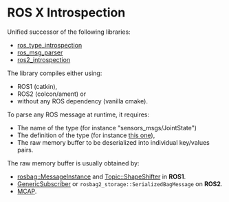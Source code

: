 # ROS X Introspection

Unified successor of the following libraries:

- [ros_type_introspection](https://github.com/facontidavide/ros_type_introspection)
- [ros_msg_parser](https://github.com/facontidavide/ros_msg_parser)
- [ros2_introspection](https://github.com/facontidavide/ros2_introspection)

The library compiles either using:
- ROS1 (catkin),
- ROS2 (colcon/ament) or
- without any ROS dependency (vanilla cmake).

To parse any ROS message at runtime, it requires:

- The name of the type (for instance "sensors_msgs/JointState")
- The definition of the type
  (for instance [this one](http://docs.ros.org/en/noetic/api/sensor_msgs/html/msg/JointState.html)),
- The raw memory buffer to be deserialized into individual key/values pairs.

The raw memory buffer is usually obtained by:

- [rosbag::MessageInstance](https://docs.ros.org/en/noetic/api/rosbag_storage/html/c++/classrosbag_1_1MessageInstance.html) and
  [Topic::ShapeShifter](http://docs.ros.org/en/noetic/api/topic_tools/html/shape__shifter_8h.html)
  in **ROS1**.
- [GenericSubscriber](https://github.com/ros2/rclcpp/blob/rolling/rclcpp/src/rclcpp/generic_subscription.cpp)
  or `rosbag2_storage::SerializedBagMessage` on **ROS2**.
- [MCAP](https://github.com/foxglove/mcap).


